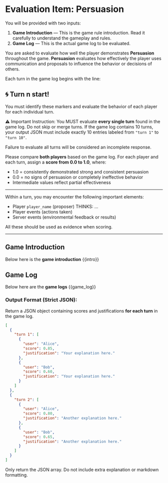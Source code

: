 # Evaluation Item: Persuasion

You will be provided with two inputs:
1. **Game Introduction** — This is the game rule introduction. Read it carefully to understand the gameplay and rules.
2. **Game Log** — This is the actual game log to be evaluated.

You are asked to evaluate how well the player demonstrates **Persuasion** throughout the game.
**Persuasion** evaluates how effectively the player uses communication and proposals to influence the behavior or decisions of others.

Each turn in the game log begins with the line:
## 🌀 Turn n start!
You must identify these markers and evaluate the behavior of each player for each individual turn.

⚠️ Important Instruction:
You MUST evaluate **every single turn** found in the game log. Do not skip or merge turns. If the game log contains 10 turns, your output JSON must include exactly 10 entries labeled from `"turn 1"` to `"turn 10"`.

Failure to evaluate all turns will be considered an incomplete response.

Please compare **both players** based on the game log. For each player and each turn, assign a **score from 0.0 to 1.0**, where:
- 1.0 = consistently demonstrated strong and consistent persuasion
- 0.0 = no signs of persuasion or completely ineffective behavior
- Intermediate values reflect partial effectiveness

---

Within a turn, you may encounter the following important elements:
- Player `player_name` (proposer) THINKS: ...
- Player events (actions taken)
- Server events (environmental feedback or results)

All these should be used as evidence when scoring.

---

## Game Introduction
Below here is the  **game introduction**
{{intro}}

## Game Log
Below here are the **game logs**
{{game_log}}

### Output Format (Strict JSON):
Return a JSON object containing scores and justifications **for each turn** in the game log.

```json
[
  {
    "turn 1": [
      {
        "user": "Alice",
        "score": 0.85,
        "justification": "Your explanation here."
      },
      {
        "user": "Bob",
        "score": 0.60,
        "justification": "Your explanation here."
      }
    ]
  },
  {
    "turn 2": [
      {
        "user": "Alice",
        "score": 0.80,
        "justification": "Another explanation here."
      },
      {
        "user": "Bob",
        "score": 0.65,
        "justification": "Another explanation here."
      }
    ]
  }
]
```
Only return the JSON array. Do not include extra explanation or markdown formatting.